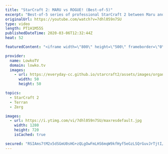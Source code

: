 ```yaml
---
title: "StarCraft 2: MARU vs ROGUE! (Best-of-5)"
excerpt: "Best-of-5 series of professional StarCraft 2 between Maru and Rogue. Both of these pro gamers are at the highest possible level of SC2. Maru is widely considered to be strongest Terran player in the world. Determining the best Zerg player in the world is harder to do as there are other top-level Zerg"
originalUrl: https://youtube.com/watch?v=7dhl059n7SU
type: video
length: PT1H1M55S
publishedDateTime: 2020-03-06T12:32:44Z
heat: 52

featuredContent: "<iframe width=\"800\" height=\"500\" frameborder=\"0\" src=\"https://www.youtube.com/embed/7dhl059n7SU\" allow=\"accelerometer; autoplay; encrypted-media; gyroscope; picture-in-picture\" allowfullscreen></iframe>"

provider:
  name: LowkoTV
  domain: lowko.tv
  images:
    - url: https://everyday-cc.github.io/starcraft2/assets/images/organizations/lowko.tv-50x50.jpg
      width: 50
      height: 50

topics:
  - StarCraft 2
  - Terran
  - Zerg

images:
  - url: https://i.ytimg.com/vi/7dhl059n7SU/maxresdefault.jpg
    width: 1280
    height: 720
    isCached: true

secured: "RSIAms7tM2x5dSGmU0sHG+zQLgOwFmLHS6mqW9kfHyf5eGzLSQrGuvJrTjtI/Icbf0f/yAHrYGHqUkpNmgZlRSdpS5QcEHaqgaizNGyZufMOJvxXi6k1h3zM+VbgNFYSC/N8SAEL2CNcxupCwvO1261kyqEkuCGeqN7cgGnCJ78Z4WHKaj0LqisoSh1RUh3MDfl280lcyNhdHGKzM1DZyxV/CDgh1z1PzHc1JN9kBeiFnfVJMcAdhdgLKenWsmVUgKv91xmM0RYMlvunjtJVDVoRA9o0v61qWD9ovVCqmpXK5r6lddL9PMBtAtY4gQjJpnF4tzUrNzEqI+34X5qZctvpgKhTuKV0QS7jDvfuUV92dKEEhqwk+vwjug0YzDWPAZi2f18dtbKKvKtA7eb9CiATZlfPU46WVgItl8in0cAQMqotv9Ag2mPDnAOSMlxq;kGSt1XDKs+9wHT2yf/D1ng=="
---
```


